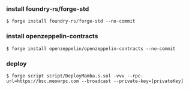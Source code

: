 ### install foundry-rs/forge-std
```shell
$ forge install foundry-rs/forge-std --no-commit
```
### install openzeppelin-contracts
```shell
$ forge install openzeppelin/openzeppelin-contracts --no-commit
```


### deploy
```shell
$ forge script script/DeployMamba.s.sol -vvv --rpc-url=https://bsc.meowrpc.com --broadcast --private-key=[privateKey]
```

